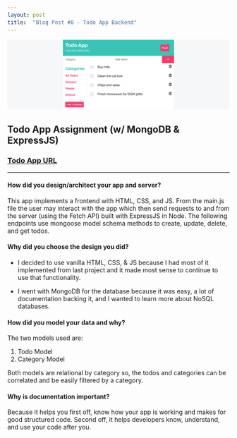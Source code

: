 ```yaml
---
layout: post
title:  "Blog Post #8 - Todo App Backend"
---
```

![Todo App Screenshot](/assets/todo-app.png)

## Todo App Assignment (w/ MongoDB & ExpressJS)
### [Todo App URL](https://todo-app-dgm3760.herokuapp.com/)

--------------------------------------------------------------------------------

#### How did you design/architect your app and server?

This app implements a frontend with HTML, CSS, and JS. From the main.js
file the user may interact with the app which then send requests to
and from the server (using the Fetch API) built with ExpressJS in Node. The following endpoints
use mongoose model schema methods to create, update, delete, and get todos.

#### Why did you choose the design you did?

* I decided to use vanilla HTML, CSS, & JS because I had most of it implemented
from last project and it made most sense to continue to use that functionality.

* I went with MongoDB for the database because it was easy, a lot of documentation
backing it, and I wanted to learn more about NoSQL databases.

#### How did you model your data and why?

The two models used are: 

1. Todo Model 
2. Category Model

Both models are relational by category so, the todos and categories can be
correlated and be easily filtered by a category.

#### Why is documentation important?

Because it helps you first off, know how your app is working and makes for good 
structured code. Second off, it helps developers know, understand, and use your 
code after you. 